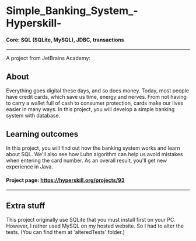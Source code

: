 # Simple_Banking_System_-Hyperskill-
  
#### Core: SQL (SQLite, MySQL), JDBC, transactions
  
---  
  
A project from JetBrains Academy:  
  
## About  
  
Everything goes digital these days, and so does money. Today, most people have credit cards, which save us time, energy and nerves. From not having to carry a wallet full of cash to consumer protection, cards make our lives easier in many ways. In this project, you will develop a simple banking system with database.
  
## Learning outcomes  
  
In this project, you will find out how the banking system works and learn about SQL. We'll also see how Luhn algorithm can help us avoid mistakes when entering the card number. As an overall result, you'll get new experience in Java.  
  
#### Project page: https://hyperskill.org/projects/93

---

## Extra stuff

This project originally use SQLite that you must install first on your PC.
However, I rather used MySQL on my hosted website. So I had to alter the tests.
(You can find them at 'alteredTests' folder.)
